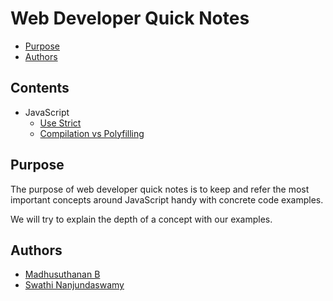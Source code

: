 Web Developer Quick Notes
=============================
- [Purpose](#purpose)
- [Authors](#authors)

## Contents
- JavaScript
    - [Use Strict](JavaScript/use-strict.md)
    - [Compilation vs Polyfilling](JavaScript/compilations-vs-polyfilling.md)

## Purpose
The purpose of web developer quick notes is to keep and refer the most
important concepts around JavaScript handy with concrete code examples.

We will try to explain the depth of a concept with our examples.

## Authors
- [Madhusuthanan B](https://www.linkedin.com/in/madhusuthanan-b/)
- [Swathi Nanjundaswamy](https://www.linkedin.com/in/swathi-nanjundaswamy-79561b157/)

